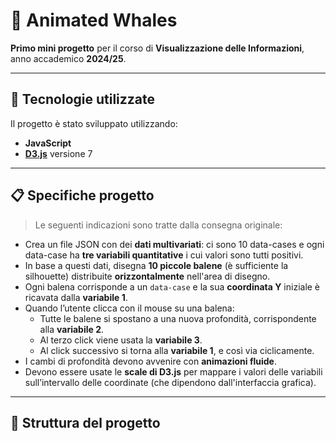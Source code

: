 # 🐳 Animated Whales

**Primo mini progetto** per il corso di **Visualizzazione delle Informazioni**,  
anno accademico **2024/25**.

---

## 📌 Tecnologie utilizzate

Il progetto è stato sviluppato utilizzando:
- **JavaScript**
- **[D3.js](https://d3js.org)** versione 7

---

## 📋 Specifiche progetto

> Le seguenti indicazioni sono tratte dalla consegna originale:

- Crea un file JSON con dei **dati multivariati**: ci sono 10 data-cases e ogni data-case ha **tre variabili quantitative** i cui valori sono tutti positivi.
- In base a questi dati, disegna **10 piccole balene** (è sufficiente la silhouette) distribuite **orizzontalmente** nell'area di disegno.
- Ogni balena corrisponde a un `data-case` e la sua **coordinata Y** iniziale è ricavata dalla **variabile 1**.
- Quando l’utente clicca con il mouse su una balena:
  - Tutte le balene si spostano a una nuova profondità, corrispondente alla **variabile 2**.
  - Al terzo click viene usata la **variabile 3**.
  - Al click successivo si torna alla **variabile 1**, e così via ciclicamente.
- I cambi di profondità devono avvenire con **animazioni fluide**.
- Devono essere usate le **scale di D3.js** per mappare i valori delle variabili sull’intervallo delle coordinate (che dipendono dall'interfaccia grafica).

---

## 📂 Struttura del progetto

